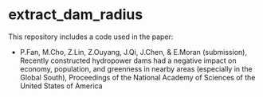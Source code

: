 # extract_dam_radius

This repository includes a code used in the paper: 

- P.Fan, M.Cho, Z.Lin, Z.Ouyang, J.Qi, J.Chen, & E.Moran (submission), Recently constructed hydropower dams had a negative impact on economy, population, and greenness in nearby areas (especially in the Global South), Proceedings of the National Academy of Sciences of the United States of America

